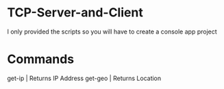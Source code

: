 # TCP-Server-and-Client
I only provided the scripts so you will have to create a console app project

# Commands
get-ip | Returns IP Address
get-geo | Returns Location
